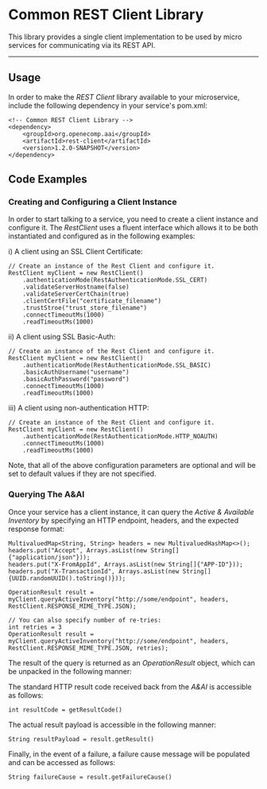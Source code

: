 # Common REST Client Library

This library provides a single client implementation to be used by micro services for communicating via its REST API.

---

## Usage
In order to make the _REST Client_ library available to your microservice, include the following dependency in your service's pom.xml:

    <!-- Common REST Client Library -->
    <dependency>
        <groupId>org.openecomp.aai</groupId>
        <artifactId>rest-client</artifactId>
        <version>1.2.0-SNAPSHOT</version>
    </dependency>
    
## Code Examples

### Creating and Configuring a Client Instance
In order to start talking to a service, you need to create a client instance and configure it.  The _RestClient_ uses a fluent interface which allows it to be both instantiated and configured as in the following examples:

i)  A client using an SSL Client Certificate:

    // Create an instance of the Rest Client and configure it.
    RestClient myClient = new RestClient()
        .authenticationMode(RestAuthenticationMode.SSL_CERT)
        .validateServerHostname(false)
        .validateServerCertChain(true)
        .clientCertFile("certificate_filename")
        .trustStroe("trust_store_filename")
        .connectTimeoutMs(1000)
        .readTimeoutMs(1000)
        
ii) A client using SSL Basic-Auth:

    // Create an instance of the Rest Client and configure it.
    RestClient myClient = new RestClient()
        .authenticationMode(RestAuthenticationMode.SSL_BASIC)
        .basicAuthUsername("username")
        .basicAuthPassword("password")
        .connectTimeoutMs(1000)
        .readTimeoutMs(1000)

iii) A client using non-authentication HTTP:

    // Create an instance of the Rest Client and configure it.
    RestClient myClient = new RestClient()
        .authenticationMode(RestAuthenticationMode.HTTP_NOAUTH)
        .connectTimeoutMs(1000)
        .readTimeoutMs(1000)
        
Note, that all of the above configuration parameters are optional and will be set to default values if they are not specified.

### Querying The A&AI
Once your service has a client instance, it can query the _Active & Available Inventory_ by specifying an HTTP endpoint, headers, and the expected response format:

	MultivaluedMap<String, String> headers = new MultivaluedHashMap<>();
	headers.put("Accept", Arrays.asList(new String[]{"application/json"}));
	headers.put("X-FromAppId", Arrays.asList(new String[]{"APP-ID"}));
	headers.put("X-TransactionId", Arrays.asList(new String[]{UUID.randomUUID().toString()}));

    OperationResult result = myClient.queryActiveInventory("http://some/endpoint", headers, RestClient.RESPONSE_MIME_TYPE.JSON);
    
    // You can also specify number of re-tries:
    int retries = 3
    OperationResult result = myClient.queryActiveInventory("http://some/endpoint", headers, RestClient.RESPONSE_MIME_TYPE.JSON, retries);

         
The result of the query is returned as an _OperationResult_ object, which can be unpacked in the following manner:

The standard HTTP result code received back from the _A&AI_ is accessible as follows:

    int resultCode = getResultCode()

The actual result payload is accessible in the following manner:

    String resultPayload = result.getResult()

Finally, in the event of a failure, a failure cause message will be populated and can be accessed as follows:

    String failureCause = result.getFailureCause() 
